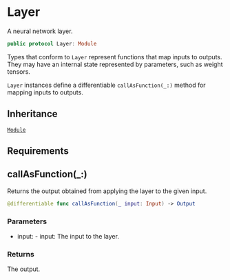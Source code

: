 # Layer

A neural network layer.

``` swift
public protocol Layer: Module
```

Types that conform to `Layer` represent functions that map inputs to outputs. They may have an
internal state represented by parameters, such as weight tensors.

`Layer` instances define a differentiable `callAsFunction(_:)` method for mapping inputs to
outputs.

## Inheritance

[`Module`](/Module)

## Requirements

## callAsFunction(\_:)

Returns the output obtained from applying the layer to the given input.

``` swift
@differentiable func callAsFunction(_ input: Input) -> Output
```

### Parameters

  - input: - input: The input to the layer.

### Returns

The output.
